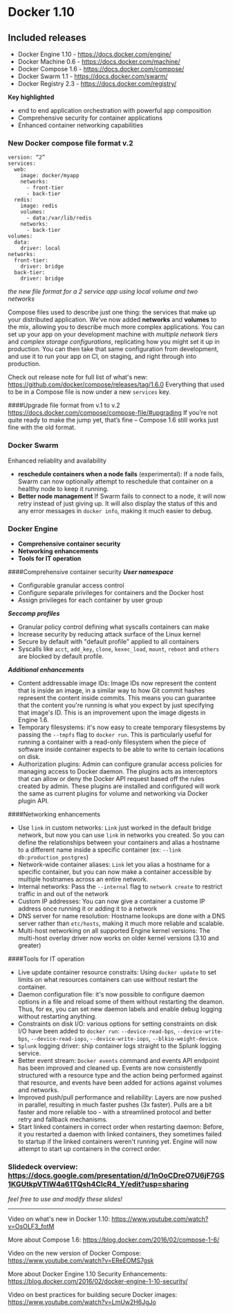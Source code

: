 # Docker 1.10

## Included releases
- Docker Engine 1.10 - https://docs.docker.com/engine/
- Docker Machine 0.6 - https://docs.docker.com/machine/
- Docker Compose 1.6 - https://docs.docker.com/compose/
- Docker Swarm 1.1 - https://docs.docker.com/swarm/
- Docker Registry 2.3 - https://docs.docker.com/registry/

**Key highlighted**
- end to end application orchestration with powerful app composition
- Comprehensive security for container applications
- Enhanced container networking capabilities

### New Docker compose file format v.2
```
version: “2”
services:
  web:
    image: docker/myapp 
    networks:
      - front-tier
      - back-tier
  redis:
    image: redis
    volumes:
      - data:/var/lib/redis
    networks:
      - back-tier
volumes:
  data:
    driver: local
networks:
  front-tier:
    driver: bridge
  back-tier:
    driver: bridge
```
*the new file format for a 2 service app using local volume and two networks*

Compose files used to describe just one thing: the services that make up your distributed application. We’ve now added **networks** and **volumes** to the mix, allowing you to describe much more complex applications. You can set up your app on your development machine with *multiple network tiers* and *complex storage configurations*, replicating how you might set it up in production. You can then take that same configuration from development, and use it to run your app on CI, on staging, and right through into production.

Check out release note for full list of what's new: https://github.com/docker/compose/releases/tag/1.6.0
Everything that used to be in a Compose file is now under a new `services` key.

####Upgrade file format from v.1 to v.2
https://docs.docker.com/compose/compose-file/#upgrading
If you’re not quite ready to make the jump yet, that’s fine – Compose 1.6 still works just fine with the old format.

### Docker Swarm
Enhanced reliablity and availability
- **reschedule containers when a node fails** (experimental): If a node fails, Swarm can now optionally attempt to reschedule that container on a healthy node to keep it running.
- **Better node management** If Swarm fails to connect to a node, it will now retry instead of just giving up. It will also display the status of this and any error messages in `docker info`, making it much easier to debug.  

### Docker Engine
- **Comprehensive container security**
- **Networking enhancements**
- **Tools for IT operation**

####Comprehensive container security
***User namespace***
- Configurable granular access control
- Configure separate privileges for containers and the Docker host
- Assign privileges for each container by user group

***Seccomp profiles***
- Granular policy control defining what syscalls containers can make
- Increase security by reducing attack surface of the Linux kernel
- Secure by default with "default profile" applied to all containers
- Syscalls like `acct`, `add_key`, `clone`, `kexec_load`, `mount`, `reboot` and `others` are blocked by default profile.
 
***Additional enhancements***
- Content addressable image IDs: Image IDs now represent the content that is inside an image, in a similar way to how Git commit hashes represent the content inside commits. This means you can guarantee that the content you're running is what you expect by just specifying that image's ID. This is an improvement upon the image digests in Engine 1.6.
- Temporary filesystems: it's now easy to create temporary filesystems by passing the `--tmpfs` flag to `docker run`. This is particularly useful for running a container with a read-only filesystem when the piece of software inside container expects to be able to write to certain locations on disk.
- Authorization plugins: Admin can configure granular access policies for managing access to Docker daemon. The plugins acts as interceptors that can allow or deny the Docker API request based off the rules created by admin. These plugins are installed and configured will work the same as current plugins for volume and networking via Docker plugin API.
 
####Networking enhancements
- Use `link` in custom networks: `Link` just worked in the default bridge network, but now you can use `link` in networks you created. So you can define the relationships between your containers and alias a hostname to a different name inside a specific container (ex: `--link db:production_postgres`)
- Network-wide container aliases: `Link` let you alias a hostname for a specific container, but you can now make a container accessible by multiple hostnames across an entire network.
- Internal networks: Pass the `--internal` flag to `network create` to restrict traffic in and out of the network
- Custom IP addresses: You can now give a container a custome IP address once running it or adding it to a network
- DNS server for name resolution: Hostname lookups are done with a DNS server rather than `etc/hosts`, making it much more reliable and scalable.
- Multi-host networking on all supported Engine kernel versions: The multi-host overlay driver now works on older kernel versions (3.10 and greater)

####Tools for IT operation
- Live update container resource constraits: Using `docker update` to set limits on what resources containers can use without restart the container.
- Daemon configuration file: it's now possible to configure daemon options in a file and reload some of them without restarting the deamon. Thus, for ex, you can set new daemon labels and enable debug logging without restarting anything.
- Constraints on disk I/O: various options for setting constraints on disk I/O have been added to `docker run`: `--device-read-bps`, `--device-write-bps`, `--device-read-iops`, `--device-write-iops`, `--blkio-weight-device`.
- `Splunk` logging driver: ship container logs straight to the Splunk logging service.
- Better event stream: `Docker events` command and events API endpoint has been improved and cleaned up. Events are now consistently structured with a resource type and the action being performed against that resource, and events have been added for actions against volumes and networks.
- Improved push/pull performance and reliability: Layers are now pushed in parallel, resulting in much faster pushes (3x faster). Pulls are a bit faster and more reliable too - with a streamlined protocol and better retry and fallback mechanisms.
- Start linked containers in correct order when restarting daemon: Before, it you restarted a daemon with linked containers, they sometimes failed to startup if the linked containers weren't running yet. Engine will now attempt to start up containers in the correct order.

### Slidedeck overview: https://docs.google.com/presentation/d/1nOoCDreO7U6jF7GS1KGUtkpVTlW4a61TQsh4ClcR4_Y/edit?usp=sharing
*feel free to use and modify these slides!*


---


Video on what's new in Docker 1.10: https://www.youtube.com/watch?v=OsOLF3_fotM


More about Compose 1.6: https://blog.docker.com/2016/02/compose-1-6/


Video on the new version of Docker Compose: https://www.youtube.com/watch?v=EReEOMS7gsk


More about Docker Engine 1.10 Security Enhancements: https://blog.docker.com/2016/02/docker-engine-1-10-security/


Video on best practices for building secure Docker images: https://www.youtube.com/watch?v=LmUw2H6JgJo
